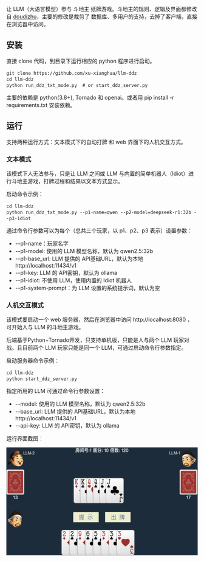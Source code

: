 
让 LLM（大语言模型）参与 斗地主 纸牌游戏。斗地主的规则、逻辑及界面都修改自 [doudizhu](https://github.com/mailgyc/doudizhu)，主要的修改是裁剪了 数据库、多用户的支持，去掉了客户端，直接在浏览器中访问。

## 安装

直接 clone 代码，到目录下运行相应的 python 程序进行启动。

```shell
git clone https://github.com/xu-xianghua/llm-ddz
cd llm-ddz
python run_ddz_txt_mode.py  # or start_ddz_server.py 
```

主要的依赖是 python(3.8+), Tornado 和 openai。或者用 pip install -r requirements.txt 安装依赖。

## 运行

支持两种运行方式：文本模式下的自动打牌 和 web 界面下的人机交互方式。

### 文本模式

该模式下人无法参与，只是让 LLM 之间或 LLM 与内置的简单机器人（Idiot）进行斗地主游戏，打牌过程和结果以文本方式显示。

启动命令示例：

```shell
cd llm-ddz
python run_ddz_txt_mode.py --p1-name=qwen --p2-model=deepseek-r1:32b --p3-idiot
```

通过命令行参数可以为每个（总共三个玩家，以 p1、p2、p3 表示）设置参数：

- --p1-name：玩家名字
- --p1-model: 使用的 LLM 模型名称，默认为 qwen2.5:32b
- --p1-base_url: LLM 提供的 API基础URL，默认为本地 http://localhost:11434/v1
- --p1-key: LLM 的 API密钥，默认为 ollama
- --p1-idiot: 不使用 LLM，使用内置的 Idiot 机器人
- --p1-system-prompt：为 LLM 设置的系统提示词，默认为空

### 人机交互模式

该模式要启动一个 web 服务器，然后在浏览器中访问 http://localhost:8080 ，可开始人与 LLM 的斗地主游戏。

后端基于Python+Tornado开发，只支持单机版，只能是人与两个 LLM 玩家对战。且目前两个 LLM 玩家只能是同一个 LLM，可通过启动命令行参数指定。

启动服务器命令示例：

```shell
cd llm-ddz
python start_ddz_server.py 
```

指定所用的 LLM 可通过命令行参数设置：

- --model: 使用的 LLM 模型名称，默认为 qwen2.5:32b
- --base_url: LLM 提供的 API基础URL，默认为本地 http://localhost:11434/v1
- --api-key: LLM 的 API密钥，默认为 ollama

运行界面截图：

![web运行界面截图](screenshot.png)

